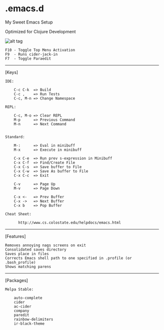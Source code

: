 .emacs.d
========

My Sweet Emacs Setup

Optimized for Clojure Development

![alt tag](https://github.com/jclosure/.emacs.d/blob/master/extra/screenshot.png)


	F10 - Toggle Top Menu Activation
	F9  - Runs cider-jack-in
	F7  - Toggle Paraedit

---

[Keys]

	IDE:

		C-c C-k  => Build
		C-c ,    => Run Tests
		C-c, M-n => Change Namespace

	REPL:

		C-c, M-o => Clear REPL
		M-p      => Previous Command
		M-n      => Next Command


	Standard:

		M-:      => Eval in minibuff
		M-x      => Execute in minibuff

		C-x C-e  => Run prev s-expression in Minibuff
		C-x C-f  => Find/Create File
		C-x C-s  => Save buffer to File
		C-x C-w  => Save As buffer to File
		C-x C-c  => Exit

		C-v      => Page Up
		M-v      => Page Down

		C-x <-   => Prev Buffer
		C-x ->   => Next Buffer
		C-x b    => Pop Buffer

	Cheat Sheet:

	      http://www.cs.colostate.edu/helpdocs/emacs.html
---

[Features]

	Removes annoying nags screens on exit
	Consolidated saves directory
	Saves place in files
	Corrects Emacs shell path to one specified in .profile (or .bash_profile)
	Shows matching parens

---

[Packages]

	Melpa Stable:

		auto-complete
		cider
		ac-cider
		company
		paredit
		rainbow-delimiters
		ir-black-theme

